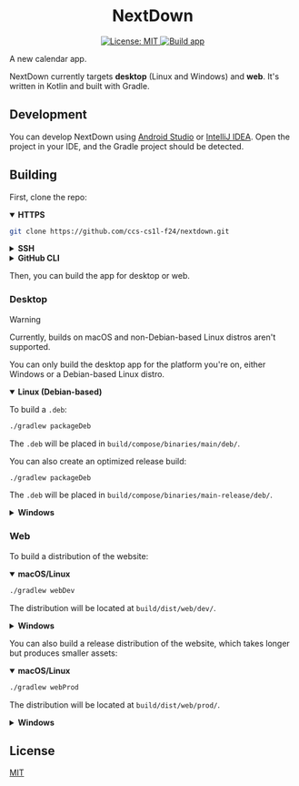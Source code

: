 <!--suppress HtmlDeprecatedAttribute -->
<h1 align="center">NextDown</h1>

<!--suppress HtmlDeprecatedAttribute -->
<p align="center">
    <a href="/LICENSE">
        <img src="https://img.shields.io/badge/License-MIT-blue" alt="License: MIT">
    </a>
    <a href="https://github.com/ccs-cs1l-f24/nextdown/actions/workflows/build.yml">
        <img src="https://github.com/ccs-cs1l-f24/nextdown/actions/workflows/build.yml/badge.svg" alt="Build app">
    </a>
</p>

A new calendar app.

NextDown currently targets **desktop** (Linux and Windows) and **web**. It's written in Kotlin and built with Gradle.

## Development

You can develop NextDown using [Android Studio](https://developer.android.com/studio)
or [IntelliJ IDEA](https://www.jetbrains.com/idea/).
Open the project in your IDE, and the Gradle project should be detected.

## Building

First, clone the repo:

<details open><summary><b>HTTPS</b></summary>

```sh
git clone https://github.com/ccs-cs1l-f24/nextdown.git
```

</details>

<details><summary><b>SSH</b></summary>

```sh
git@github.com:ccs-cs1l-f24/nextdown.git
```

</details>

<details><summary><b>GitHub CLI</b></summary>

```sh
gh repo clone ccs-cs1l-f24/nextdown
```

</details>

Then, you can build the app for desktop or web.

### Desktop

> [!WARNING]
> Currently, builds on macOS and non-Debian-based Linux distros aren't supported.

You can only build the desktop app for the platform you're on,
either Windows or a Debian-based Linux distro.

<details open><summary><b>Linux (Debian-based)</b></summary>

To build a `.deb`:

```sh
./gradlew packageDeb
```

The `.deb` will be placed in `build/compose/binaries/main/deb/`.

You can also create an optimized release build:

```sh
./gradlew packageDeb
```

The `.deb` will be placed in `build/compose/binaries/main-release/deb/`.

</details>

<details><summary><b>Windows</b></summary>

To build a `.exe`:

```ps1
.\gradlew.bat packageExe
```

The `.exe` will be placed in `build\compose\binaries\main\exe\`.

You can also create an optimized release build:

```ps1
.\gradlew.bat packageReleaseExe
```

The `.exe` will be placed in `build\compose\binaries\main-release\exe\`.

</details>

### Web

To build a distribution of the website:

<details open><summary><b>macOS/Linux</b></summary>

```sh
./gradlew webDev
```

The distribution will be located at `build/dist/web/dev/`.

</details>

<details><summary><b>Windows</b></summary>

```ps1
.\gradlew.bat webDev
```

The distribution will be located at `build\dist\web\dev\`.

</details>

You can also build a release distribution of the website,
which takes longer but produces smaller assets:

<details open><summary><b>macOS/Linux</b></summary>

```sh
./gradlew webProd
```

The distribution will be located at `build/dist/web/prod/`.

</details>

<details><summary><b>Windows</b></summary>

```ps1
.\gradlew.bat webProd
```

The distribution will be located at `build\dist\web\prod\`.

</details>

## License

[MIT](./LICENSE)
